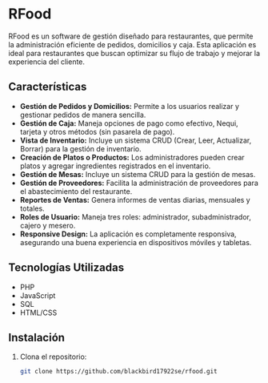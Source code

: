 # RFood

RFood es un software de gestión diseñado para restaurantes, que permite la administración eficiente de pedidos, domicilios y caja. Esta aplicación es ideal para restaurantes que buscan optimizar su flujo de trabajo y mejorar la experiencia del cliente.

## Características

- **Gestión de Pedidos y Domicilios:** Permite a los usuarios realizar y gestionar pedidos de manera sencilla.
- **Gestión de Caja:** Maneja opciones de pago como efectivo, Nequi, tarjeta y otros métodos (sin pasarela de pago).
- **Vista de Inventario:** Incluye un sistema CRUD (Crear, Leer, Actualizar, Borrar) para la gestión de inventario.
- **Creación de Platos o Productos:** Los administradores pueden crear platos y agregar ingredientes registrados en el inventario.
- **Gestión de Mesas:** Incluye un sistema CRUD para la gestión de mesas.
- **Gestión de Proveedores:** Facilita la administración de proveedores para el abastecimiento del restaurante.
- **Reportes de Ventas:** Genera informes de ventas diarias, mensuales y totales.
- **Roles de Usuario:** Maneja tres roles: administrador, subadministrador, cajero y mesero.
- **Responsive Design:** La aplicación es completamente responsiva, asegurando una buena experiencia en dispositivos móviles y tabletas.

## Tecnologías Utilizadas

- PHP
- JavaScript
- SQL
- HTML/CSS

## Instalación

1. Clona el repositorio:
   ```bash
   git clone https://github.com/blackbird17922se/rfood.git
